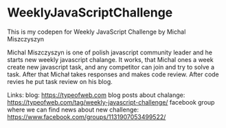 # WeeklyJavaScriptChallenge
This is my codepen for  Weekly JavaScript Challenge by Michal Miszczyszyn

Michal Miszczyszyn is one of polish javascript community leader and he starts new weekly javascript chalange.
It works, that Michal ones a week create new javascript task, and any competitor can join and try to solve a task. After that Michał takes responses and makes code review. After code revies he put task review on his blog.

Links:
blog: https://typeofweb.com
blog posts about chalange: https://typeofweb.com/tag/weekly-javascript-challenge/
facebook group where we can find news about new challenge: https://www.facebook.com/groups/1131907053499522/
